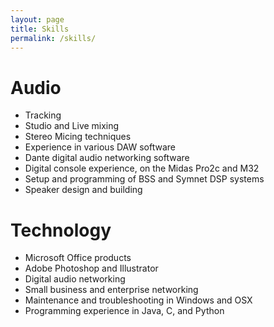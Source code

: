 ```yaml
---
layout: page
title: Skills
permalink: /skills/
---
```


# Audio
* Tracking
* Studio and Live mixing
* Stereo Micing techniques
* Experience in various DAW software
* Dante digital audio networking software
* Digital console experience, on the Midas Pro2c and M32
* Setup and programming of BSS and Symnet DSP systems
* Speaker design and building

# Technology
* Microsoft Office products
* Adobe Photoshop and Illustrator
* Digital audio networking
* Small business and enterprise networking
* Maintenance and troubleshooting in Windows and OSX
* Programming experience in Java, C, and Python
